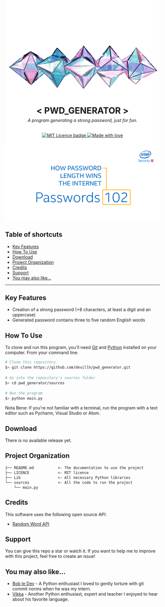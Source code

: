 <div style="text-align:center; margin-top: -7em; margin-bottom: -5em;">

![gif](https://raw.githubusercontent.com/devillh/pwd_generator/main/assets/spinning_crystals.gif)
</div>
<h1 style="text-align:center; margin-top: -5em; margin-bottom: -0.5em">
    < PWD_GENERATOR >
</h1>
<h6 style="text-align:center">A program generating a strong password, just for fun.</h6>

<div style="text-align:center; margin-bottom: 1.5em; margin-top: 2em">
  <a href="https://lbesson.mit-license.org/">
      <img src="https://img.shields.io/badge/License-MIT-blue.svg" alt="MIT Licence badge">
  </a>
  <a href="https://github.com/devillh">
      <img src="https://img.shields.io/badge/Made%20with-💛-674ea7" alt="Made with love">
  </a>
</div>
<div style="text-align:center">

![gif](https://raw.githubusercontent.com/devillh/pwd_generator/main/assets/password_length_security.gif)
</div>


## Table of shortcuts


- [Key Features](#key-features)
- [How To Use](#how-to-use)
- [Download](#download)
- [Project Organization](#project-organization)
- [Credits](#credits)
- [Support](#support)
- [You may also like...](#you-may-also-like)


---


## Key Features


* Creation of a strong password (+8 characters, at least a digit and an uppercase)
* Generated password contains three to five random English words


## How To Use


To clone and run this program, you'll need [Git](https://git-scm.com) and [Python](https://www.python.org/downloads/) installed on your computer. From your command line:

```bash
# Clone this repository
$> git clone https://github.com/devillh/pwd_generator.git

# Go into the repository's sources folder
$> cd pwd_generator/sources

# Run the program
$> python main.py
```

Nota Bene: If you're not familiar with a terminal, run the program with a text editor such as Pycharm, Visual Studio or Atom.


## Download


There is no available release yet.


## Project Organization


    ├── README.md           <- The documentation to use the project
    ├── LICENCE             <- MIT licence
    ├── Lib                 <- All necessary Python libraries
    └── sources             <- All the code to run the project
        └── main.py


## Credits


This software uses the following open source API:

- [Random Word API](https://github.com/RazorSh4rk/random-word-api)


## Support


You can give this repo a star or watch it. If you want to help me to improve with this project, feel free to create an issue!


## You may also like...


- [Bob le Dev](https://github.com/MatthieuRochette) - A Python enthusiast I loved to gently torture with git commit norms when he was my intern.
- [Vikka](https://github.com/Vikka) - Another Python enthusiast, expert and teacher I enjoyed to hear about his favorite language.